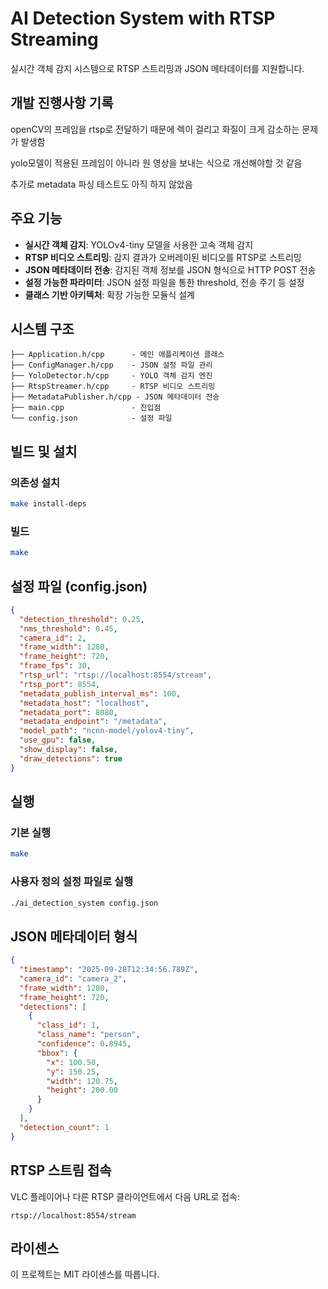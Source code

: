 # AI Detection System with RTSP Streaming

실시간 객체 감지 시스템으로 RTSP 스트리밍과 JSON 메타데이터를 지원합니다.

## 개발 진행사항 기록

openCV의 프레임을 rtsp로 전달하기 때문에 렉이 걸리고 화질이 크게 감소하는 문제가 발생함

yolo모델이 적용된 프레임이 아니라 원 영상을 보내는 식으로 개선해야할 것 같음

추가로 metadata 파싱 테스트도 아직 하지 않았음

## 주요 기능

- **실시간 객체 감지**: YOLOv4-tiny 모델을 사용한 고속 객체 감지
- **RTSP 비디오 스트리밍**: 감지 결과가 오버레이된 비디오를 RTSP로 스트리밍
- **JSON 메타데이터 전송**: 감지된 객체 정보를 JSON 형식으로 HTTP POST 전송  
- **설정 가능한 파라미터**: JSON 설정 파일을 통한 threshold, 전송 주기 등 설정
- **클래스 기반 아키텍처**: 확장 가능한 모듈식 설계

## 시스템 구조

```
├── Application.h/cpp      - 메인 애플리케이션 클래스
├── ConfigManager.h/cpp    - JSON 설정 파일 관리
├── YoloDetector.h/cpp     - YOLO 객체 감지 엔진
├── RtspStreamer.h/cpp     - RTSP 비디오 스트리밍
├── MetadataPublisher.h/cpp - JSON 메타데이터 전송
├── main.cpp               - 진입점
└── config.json            - 설정 파일
```

## 빌드 및 설치

### 의존성 설치
```bash
make install-deps
```

### 빌드
```bash
make
```


## 설정 파일 (config.json)

```json
{
  "detection_threshold": 0.25,
  "nms_threshold": 0.45,
  "camera_id": 2,
  "frame_width": 1280,
  "frame_height": 720,
  "frame_fps": 30,
  "rtsp_url": "rtsp://localhost:8554/stream",
  "rtsp_port": 8554,
  "metadata_publish_interval_ms": 100,
  "metadata_host": "localhost",
  "metadata_port": 8080,
  "metadata_endpoint": "/metadata",
  "model_path": "ncnn-model/yolov4-tiny",
  "use_gpu": false,
  "show_display": false,
  "draw_detections": true
}
```

## 실행

### 기본 실행
```bash
make
```

### 사용자 정의 설정 파일로 실행
```bash
./ai_detection_system config.json
```


## JSON 메타데이터 형식

```json
{
  "timestamp": "2025-09-28T12:34:56.789Z",
  "camera_id": "camera_2",
  "frame_width": 1280,
  "frame_height": 720,
  "detections": [
    {
      "class_id": 1,
      "class_name": "person",
      "confidence": 0.8945,
      "bbox": {
        "x": 100.50,
        "y": 150.25,
        "width": 120.75,
        "height": 200.00
      }
    }
  ],
  "detection_count": 1
}
```

## RTSP 스트림 접속

VLC 플레이어나 다른 RTSP 클라이언트에서 다음 URL로 접속:
```
rtsp://localhost:8554/stream
```


## 라이센스

이 프로젝트는 MIT 라이센스를 따릅니다.